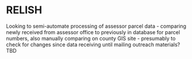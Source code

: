 # RELISH
Looking to semi-automate processing of assessor parcel data - comparing newly received from assessor office to previously in database for parcel numbers, also manually comparing on county GIS site - presumably to check for changes since data receiving until mailing outreach materials? TBD